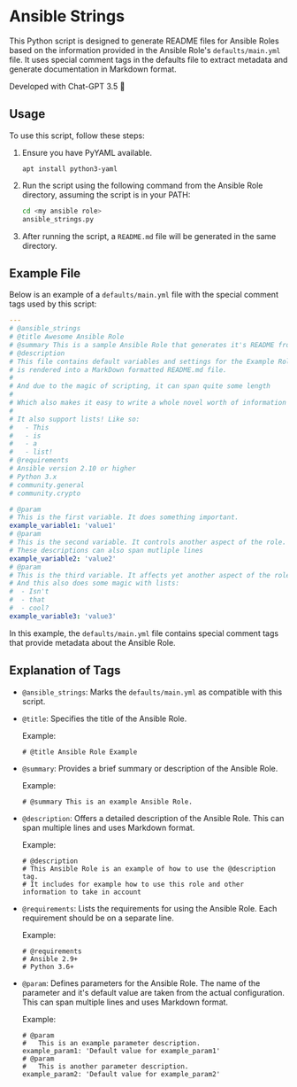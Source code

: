 # Ansible Strings
This Python script is designed to generate README files for Ansible Roles based on
the information provided in the Ansible Role's `defaults/main.yml` file.
It uses special comment tags in the defaults file to extract metadata and generate
documentation in Markdown format.

Developed with Chat-GPT 3.5 :robot:

## Usage
To use this script, follow these steps:

1. Ensure you have PyYAML available.
   ```
   apt install python3-yaml
   ```

2. Run the script using the following command from the Ansible Role directory, assuming the script is in your PATH:

   ```bash
   cd <my ansible role>
   ansible_strings.py
   ```

3. After running the script, a `README.md` file will be generated in the same directory.

## Example File
Below is an example of a `defaults/main.yml` file with the special comment tags used by this script:

```yaml
---
# @ansible_strings
# @title Awesome Ansible Role
# @summary This is a sample Ansible Role that generates it's README from the defaults file
# @description
# This file contains default variables and settings for the Example Role. And it
# is rendered into a MarkDown formatted README.md file.
#
# And due to the magic of scripting, it can span quite some length
#
# Which also makes it easy to write a whole novel worth of information here.
#
# It also support lists! Like so:
#   - This
#   - is
#   - a
#   - list!
# @requirements
# Ansible version 2.10 or higher
# Python 3.x
# community.general
# community.crypto

# @param
# This is the first variable. It does something important.
example_variable1: 'value1'
# @param
# This is the second variable. It controls another aspect of the role.
# These descriptions can also span mutliple lines
example_variable2: 'value2'
# @param
# This is the third variable. It affects yet another aspect of the role.
# And this also does some magic with lists:
#  - Isn't
#  - that
#  - cool?
example_variable3: 'value3'
```

In this example, the `defaults/main.yml` file contains special comment tags that provide metadata about the Ansible Role.

## Explanation of Tags

- `@ansible_strings`: Marks the `defaults/main.yml` as compatible with this script.

- `@title`: Specifies the title of the Ansible Role.

  Example:
  ```
  # @title Ansible Role Example
  ```

- `@summary`: Provides a brief summary or description of the Ansible Role.

  Example:
  ```
  # @summary This is an example Ansible Role.
  ```

- `@description`: Offers a detailed description of the Ansible Role. This can span multiple lines and uses Markdown format.

  Example:
  ```
  # @description
  # This Ansible Role is an example of how to use the @description tag.
  # It includes for example how to use this role and other information to take in account
  ```

- `@requirements`: Lists the requirements for using the Ansible Role. Each requirement should be on a separate line.

  Example:
  ```
  # @requirements
  # Ansible 2.9+
  # Python 3.6+
  ```

- `@param`: Defines parameters for the Ansible Role. The name of the parameter and it's default value are taken from the actual configuration. This can span multiple lines and uses Markdown format.

  Example:
  ```
  # @param
  #   This is an example parameter description.
  example_param1: 'Default value for example_param1'
  # @param
  #   This is another parameter description.
  example_param2: 'Default value for example_param2'
  ```
